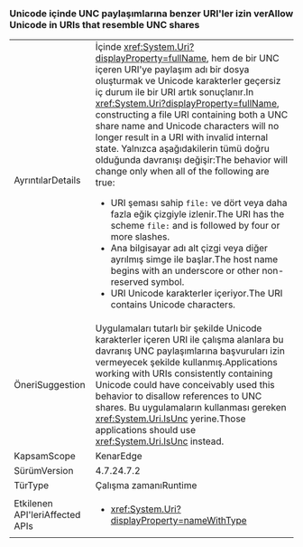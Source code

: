 ### <a name="allow-unicode-in-uris-that-resemble-unc-shares"></a><span data-ttu-id="d53d5-101">Unicode içinde UNC paylaşımlarına benzer URI'ler izin ver</span><span class="sxs-lookup"><span data-stu-id="d53d5-101">Allow Unicode in URIs that resemble UNC shares</span></span>

|   |   |
|---|---|
|<span data-ttu-id="d53d5-102">Ayrıntılar</span><span class="sxs-lookup"><span data-stu-id="d53d5-102">Details</span></span>|<span data-ttu-id="d53d5-103">İçinde <xref:System.Uri?displayProperty=fullName>, hem de bir UNC içeren URI'ye paylaşım adı bir dosya oluşturmak ve Unicode karakterler geçersiz iç durum ile bir URI artık sonuçlanır.</span><span class="sxs-lookup"><span data-stu-id="d53d5-103">In <xref:System.Uri?displayProperty=fullName>, constructing a file URI containing both a UNC share name and Unicode characters will no longer result in a URI with invalid internal state.</span></span> <span data-ttu-id="d53d5-104">Yalnızca aşağıdakilerin tümü doğru olduğunda davranışı değişir:</span><span class="sxs-lookup"><span data-stu-id="d53d5-104">The behavior will change only when all of the following are true:</span></span><ul><li><span data-ttu-id="d53d5-105">URI şeması sahip <code>file:</code> ve dört veya daha fazla eğik çizgiyle izlenir.</span><span class="sxs-lookup"><span data-stu-id="d53d5-105">The URI has the scheme <code>file:</code> and is followed by four or more slashes.</span></span></li><li><span data-ttu-id="d53d5-106">Ana bilgisayar adı alt çizgi veya diğer ayrılmış simge ile başlar.</span><span class="sxs-lookup"><span data-stu-id="d53d5-106">The host name begins with an underscore or other non-reserved symbol.</span></span></li><li><span data-ttu-id="d53d5-107">URI Unicode karakterler içeriyor.</span><span class="sxs-lookup"><span data-stu-id="d53d5-107">The URI contains Unicode characters.</span></span></li></ul>|
|<span data-ttu-id="d53d5-108">Öneri</span><span class="sxs-lookup"><span data-stu-id="d53d5-108">Suggestion</span></span>|<span data-ttu-id="d53d5-109">Uygulamaları tutarlı bir şekilde Unicode karakterler içeren URI ile çalışma alanlara bu davranış UNC paylaşımlarına başvuruları izin vermeyecek şekilde kullanmış.</span><span class="sxs-lookup"><span data-stu-id="d53d5-109">Applications working with URIs consistently containing Unicode could have conceivably used this behavior to disallow references to UNC shares.</span></span> <span data-ttu-id="d53d5-110">Bu uygulamaların kullanması gereken <xref:System.Uri.IsUnc> yerine.</span><span class="sxs-lookup"><span data-stu-id="d53d5-110">Those applications should use <xref:System.Uri.IsUnc> instead.</span></span>|
|<span data-ttu-id="d53d5-111">Kapsam</span><span class="sxs-lookup"><span data-stu-id="d53d5-111">Scope</span></span>|<span data-ttu-id="d53d5-112">Kenar</span><span class="sxs-lookup"><span data-stu-id="d53d5-112">Edge</span></span>|
|<span data-ttu-id="d53d5-113">Sürüm</span><span class="sxs-lookup"><span data-stu-id="d53d5-113">Version</span></span>|<span data-ttu-id="d53d5-114">4.7.2</span><span class="sxs-lookup"><span data-stu-id="d53d5-114">4.7.2</span></span>|
|<span data-ttu-id="d53d5-115">Tür</span><span class="sxs-lookup"><span data-stu-id="d53d5-115">Type</span></span>|<span data-ttu-id="d53d5-116">Çalışma zamanı</span><span class="sxs-lookup"><span data-stu-id="d53d5-116">Runtime</span></span>|
|<span data-ttu-id="d53d5-117">Etkilenen API'leri</span><span class="sxs-lookup"><span data-stu-id="d53d5-117">Affected APIs</span></span>|<ul><li><xref:System.Uri?displayProperty=nameWithType></li></ul>|

